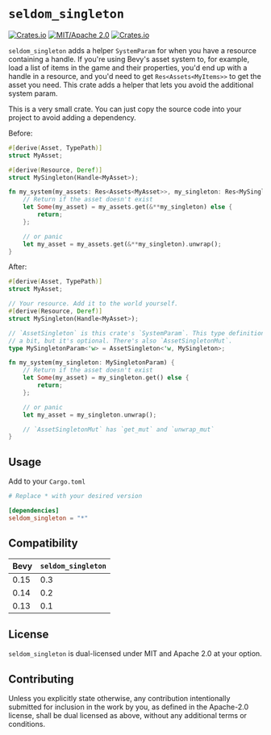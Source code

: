 # `seldom_singleton`

[![Crates.io](https://img.shields.io/crates/v/seldom_singleton.svg)](https://crates.io/crates/seldom_singleton)
[![MIT/Apache 2.0](https://img.shields.io/badge/license-MIT%2FApache-blue.svg)](https://github.com/Seldom-SE/seldom_singleton#license)
[![Crates.io](https://img.shields.io/crates/d/seldom_singleton.svg)](https://crates.io/crates/seldom_singleton)

`seldom_singleton` adds a helper `SystemParam` for when you have a resource containing a handle. If
you're using Bevy's asset system to, for example, load a list of items in the game and their
properties, you'd end up with a handle in a resource, and you'd need to get `Res<Assets<MyItems>>`
to get the asset you need. This crate adds a helper that lets you avoid the additional system param.

This is a very small crate. You can just copy the source code into your project to avoid adding a
dependency.

Before:

```rust
#[derive(Asset, TypePath)]
struct MyAsset;

#[derive(Resource, Deref)]
struct MySingleton(Handle<MyAsset>);

fn my_system(my_assets: Res<Assets<MyAsset>>, my_singleton: Res<MySingleton>) {
    // Return if the asset doesn't exist
    let Some(my_asset) = my_assets.get(&**my_singleton) else {
        return;
    };

    // or panic
    let my_asset = my_assets.get(&**my_singleton).unwrap();
}
```

After:

```rust
#[derive(Asset, TypePath)]
struct MyAsset;

// Your resource. Add it to the world yourself.
#[derive(Resource, Deref)]
struct MySingleton(Handle<MyAsset>);

// `AssetSingleton` is this crate's `SystemParam`. This type definition can help reduce boilerplate
// a bit, but it's optional. There's also `AssetSingletonMut`.
type MySingletonParam<'w> = AssetSingleton<'w, MySingleton>;

fn my_system(my_singleton: MySingletonParam) {
    // Return if the asset doesn't exist
    let Some(my_asset) = my_singleton.get() else {
        return;
    };

    // or panic
    let my_asset = my_singleton.unwrap();

    // `AssetSingletonMut` has `get_mut` and `unwrap_mut`
}
```

## Usage

Add to your `Cargo.toml`

```toml
# Replace * with your desired version

[dependencies]
seldom_singleton = "*"
```

## Compatibility

| Bevy | `seldom_singleton` |
| ---- | ------------------ |
| 0.15 | 0.3                |
| 0.14 | 0.2                |
| 0.13 | 0.1                |

## License

`seldom_singleton` is dual-licensed under MIT and Apache 2.0 at your option.

## Contributing

Unless you explicitly state otherwise, any contribution intentionally submitted for inclusion in the
work by you, as defined in the Apache-2.0 license, shall be dual licensed as above, without any
additional terms or conditions.
